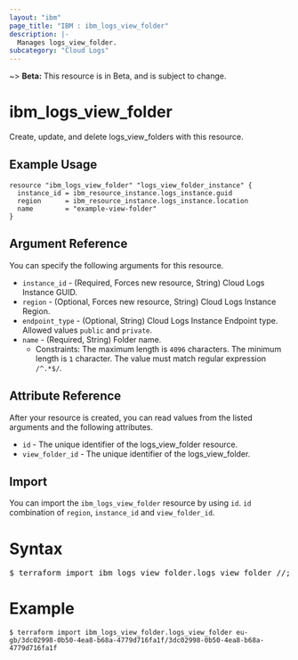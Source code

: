 ```yaml
---
layout: "ibm"
page_title: "IBM : ibm_logs_view_folder"
description: |-
  Manages logs_view_folder.
subcategory: "Cloud Logs"
---
```


~> **Beta:** This resource is in Beta, and is subject to change.

# ibm_logs_view_folder

Create, update, and delete logs_view_folders with this resource.

## Example Usage

```hcl
resource "ibm_logs_view_folder" "logs_view_folder_instance" {
  instance_id = ibm_resource_instance.logs_instance.guid
  region      = ibm_resource_instance.logs_instance.location
  name        = "example-view-folder"
}

```

## Argument Reference

You can specify the following arguments for this resource.

* `instance_id` - (Required, Forces new resource, String)  Cloud Logs Instance GUID.
* `region` - (Optional, Forces new resource, String) Cloud Logs Instance Region.
* `endpoint_type` - (Optional, String) Cloud Logs Instance Endpoint type. Allowed values `public` and `private`.
* `name` - (Required, String) Folder name.
  * Constraints: The maximum length is `4096` characters. The minimum length is `1` character. The value must match regular expression `/^.*$/`.

## Attribute Reference

After your resource is created, you can read values from the listed arguments and the following attributes.

* `id` - The unique identifier of the logs_view_folder resource.
* `view_folder_id` - The unique identifier of the logs_view_folder.


## Import

You can import the `ibm_logs_view_folder` resource by using `id`. `id` combination of `region`, `instance_id` and `view_folder_id`.

# Syntax
<pre>
$ terraform import ibm_logs_view_folder.logs_view_folder <region>/<instance_id>/<view_folder_id>;
</pre>

# Example
```
$ terraform import ibm_logs_view_folder.logs_view_folder eu-gb/3dc02998-0b50-4ea8-b68a-4779d716fa1f/3dc02998-0b50-4ea8-b68a-4779d716fa1f
```
